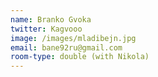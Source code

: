 ```yaml
---
name: Branko Gvoka
twitter: Kagvooo
image: /images/mladibejn.jpg
email: bane92ru@gmail.com
room-type: double (with Nikola)
---
```


